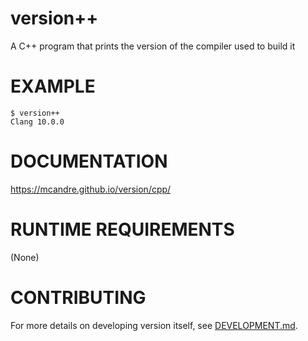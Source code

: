 # version++

A C++ program that prints the version of the compiler used to build it

# EXAMPLE

```console
$ version++
Clang 10.0.0
```

# DOCUMENTATION

https://mcandre.github.io/version/cpp/

# RUNTIME REQUIREMENTS

(None)

# CONTRIBUTING

For more details on developing version itself, see [DEVELOPMENT.md](DEVELOPMENT.md).
